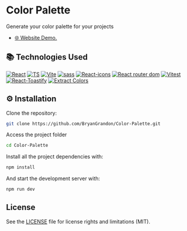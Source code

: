 # Color Palette

Generate your color palette for your projects

- [🌐 Website Demo.](https://bryangrandon.github.io/Color-Palette/)

## 📚 Technologies Used

[![React](https://img.shields.io/badge/React-61DAFB?style=flat&logo=react&logoColor=black)](https://react.dev/)
[![TS](https://img.shields.io/badge/TypeScript-3178C6?style=flat&logo=typescript&logoColor=white)](https://www.typescriptlang.org/)
[![Vite](https://img.shields.io/badge/Vite-646CFF?logo=vite&logoColor=fff)](https://vite.dev/)
[![sass](https://img.shields.io/badge/Sass-CC6699?style=flat&logo=sass&logoColor=white)](https://sass-lang.com/)
[![React-icons](https://img.shields.io/badge/React_icons-2D3136.svg?style=flat&logo=react&logoColor=white)](https://www.npmjs.com/package/react-icons)
[![React router dom](https://img.shields.io/badge/-React%20Router-CA4245??style=flat&logo=react-router&logoColor=white)](https://reactrouter.com/en/main)
[![Vitest](https://img.shields.io/badge/vitest-6E9F18?style=flat&logo=vitest&logoColor=white)](https://vitest.dev/)
[![React-Toastify](https://img.shields.io/badge/React_Toastify-2D3136.svg?style=flat&logo=react&logoColor=white)](https://fkhadra.github.io/react-toastify/introduction/)
[![Extract Colors](https://img.shields.io/badge/Extract_Colors-2D3136.svg?style=flat&logo=npm&logoColor=white)](https://vitest.dev/)


## ⚙️ Installation

Clone the repository:

```bash
git clone https://github.com/BryanGrandon/Color-Palette.git
```

Access the project folder

```bash
cd Color-Palette
```

Install all the project dependencies with:

```bash
npm install
```

And start the development server with:

```bash
npm run dev
```

## License

See the [LICENSE](/LICENSE.MD) file for license rights and limitations (MIT).
